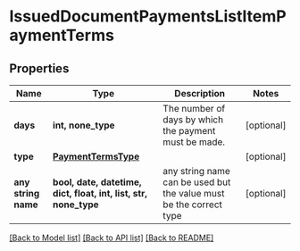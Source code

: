 # IssuedDocumentPaymentsListItemPaymentTerms


## Properties
Name | Type | Description | Notes
------------ | ------------- | ------------- | -------------
**days** | **int, none_type** | The number of days by which the payment must be made. | [optional] 
**type** | [**PaymentTermsType**](PaymentTermsType.md) |  | [optional] 
**any string name** | **bool, date, datetime, dict, float, int, list, str, none_type** | any string name can be used but the value must be the correct type | [optional]

[[Back to Model list]](../README.md#documentation-for-models) [[Back to API list]](../README.md#documentation-for-api-endpoints) [[Back to README]](../README.md)


